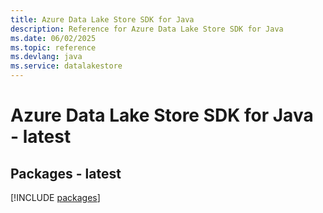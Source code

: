 ```yaml
---
title: Azure Data Lake Store SDK for Java
description: Reference for Azure Data Lake Store SDK for Java
ms.date: 06/02/2025
ms.topic: reference
ms.devlang: java
ms.service: datalakestore
---
```

# Azure Data Lake Store SDK for Java - latest
## Packages - latest
[!INCLUDE [packages](data-lake-store-index.md)]